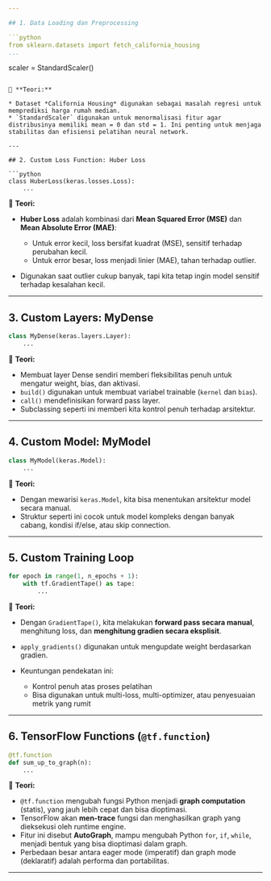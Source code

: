 ```yaml
---

## 1. Data Loading dan Preprocessing

```python
from sklearn.datasets import fetch_california_housing
...
```

scaler = StandardScaler()
```

📖 **Teori:**

* Dataset *California Housing* digunakan sebagai masalah regresi untuk memprediksi harga rumah median.
* `StandardScaler` digunakan untuk menormalisasi fitur agar distribusinya memiliki mean = 0 dan std = 1. Ini penting untuk menjaga stabilitas dan efisiensi pelatihan neural network.

---

## 2. Custom Loss Function: Huber Loss

```python
class HuberLoss(keras.losses.Loss):
    ...
```

📖 **Teori:**

* **Huber Loss** adalah kombinasi dari **Mean Squared Error (MSE)** dan **Mean Absolute Error (MAE)**:

  * Untuk error kecil, loss bersifat kuadrat (MSE), sensitif terhadap perubahan kecil.
  * Untuk error besar, loss menjadi linier (MAE), tahan terhadap outlier.
* Digunakan saat outlier cukup banyak, tapi kita tetap ingin model sensitif terhadap kesalahan kecil.

---

## 3. Custom Layers: MyDense

```python
class MyDense(keras.layers.Layer):
    ...
```

📖 **Teori:**

* Membuat layer Dense sendiri memberi fleksibilitas penuh untuk mengatur weight, bias, dan aktivasi.
* `build()` digunakan untuk membuat variabel trainable (`kernel` dan `bias`).
* `call()` mendefinisikan forward pass layer.
* Subclassing seperti ini memberi kita kontrol penuh terhadap arsitektur.

---

## 4. Custom Model: MyModel

```python
class MyModel(keras.Model):
    ...
```

📖 **Teori:**

* Dengan mewarisi `keras.Model`, kita bisa menentukan arsitektur model secara manual.
* Struktur seperti ini cocok untuk model kompleks dengan banyak cabang, kondisi if/else, atau skip connection.

---

## 5. Custom Training Loop

```python
for epoch in range(1, n_epochs + 1):
    with tf.GradientTape() as tape:
        ...
```

📖 **Teori:**

* Dengan `GradientTape()`, kita melakukan **forward pass secara manual**, menghitung loss, dan **menghitung gradien secara eksplisit**.
* `apply_gradients()` digunakan untuk mengupdate weight berdasarkan gradien.
* Keuntungan pendekatan ini:

  * Kontrol penuh atas proses pelatihan
  * Bisa digunakan untuk multi-loss, multi-optimizer, atau penyesuaian metrik yang rumit

---

## 6. TensorFlow Functions (`@tf.function`)

```python
@tf.function
def sum_up_to_graph(n):
    ...
```

📖 **Teori:**

* `@tf.function` mengubah fungsi Python menjadi **graph computation** (statis), yang jauh lebih cepat dan bisa dioptimasi.
* TensorFlow akan **men-trace** fungsi dan menghasilkan graph yang dieksekusi oleh runtime engine.
* Fitur ini disebut **AutoGraph**, mampu mengubah Python `for`, `if`, `while`, menjadi bentuk yang bisa dioptimasi dalam graph.
* Perbedaan besar antara eager mode (imperatif) dan graph mode (deklaratif) adalah performa dan portabilitas.

---
